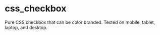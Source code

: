 # css_checkbox

Pure CSS checkbox that can be color branded. Tested on mobile, tablet, laptop, and desktop.
